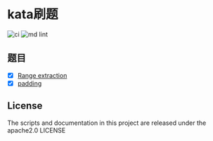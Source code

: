 # kata刷题

![ci](https://github.com/63isOK/kata/workflows/ci-test/badge.svg)
![md lint](https://github.com/63isOK/kata/workflows/md-lint/badge.svg)

## 题目

- [x] [Range extraction](/codewars/range.extraction/README.md)
- [x] [padding](/codewars/padding/README.md)

## License

The scripts and documentation in this project are released under the  apache2.0 LICENSE
